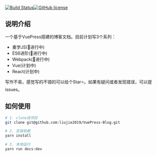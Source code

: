 [![Build Status](https://travis-ci.org/liujie2019/VuePress-Blog.svg?branch=master)](https://travis-ci.org/liujie2019/VuePress-Blog)[![GitHub license](https://img.shields.io/github/license/liujie2019/VuePress-Blog)](https://github.com/liujie2019/VuePress-Blog/blob/master/LICENSE)

## 说明介绍
一个基于VuePress搭建的博客文档。目前计划写3个系列：

* 重学JS(📝进行中)
* ES6进阶(📝进行中)
* Webpack(📝进行中)
* Vue(计划中)
* React(计划中)

写作不易，感觉写的不错的可以给个Star⭐。如果有疑问或者发现错误，可以提issues。
## 如何使用
```bash
# 1. clone该项目
git clone git@github.com:liujie2019/VuePress-Blog.git

# 2. 安装依赖
yarn install

# 3. 本地运行
yarn run docs:dev
```
